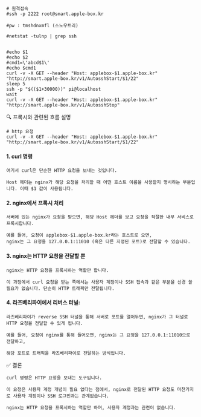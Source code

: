 ```less
# 원격접속
#ssh -p 2222 root@smart.apple-box.kr

#pw : tmshdnxmfl (스노우트리)

#netstat -tulnp | grep ssh


#echo $1
#echo $2
#cmd1=\'abcd$1\'
#echo $cmd1
curl -v -X GET --header "Host: applebox-$1.apple-box.kr"  "http://smart.apple-box.kr/v1/AutosshStart/$1/22"
sleep 5
ssh -p "$(($1+30000))" pi@localhost
wait
curl -v -X GET --header "Host: applebox-$1.apple-box.kr"  "http://smart.apple-box.kr/v1/AutosshStop"
```


🔍 프록시와 관련된 흐름 설명

```less
# http 요청
curl -v -X GET --header "Host: applebox-$1.apple-box.kr"  "http://smart.apple-box.kr/v1/AutosshStart/$1/22"
```

#### 1. curl 명령
```less
여기서 curl은 단순한 HTTP 요청을 보내는 것입니다.

Host 헤더는 nginx가 해당 요청을 처리할 때 어떤 호스트 이름을 사용할지 명시하는 부분입니다. 이때 $1 값이 사용됩니다.
```

#### 2. nginx에서 프록시 처리
```less
서버에 있는 nginx가 요청을 받으면, 해당 Host 헤더를 보고 요청을 적절한 내부 서비스로 프록시합니다.

예를 들어, 요청이 applebox-$1.apple-box.kr라는 호스트로 오면,
nginx는 그 요청을 127.0.0.1:11010 (혹은 다른 지정된 포트)로 전달할 수 있습니다.
```

#### 3. nginx는 HTTP 요청을 전달할 뿐
```less
nginx는 HTTP 요청을 프록시하는 역할만 합니다.

이 과정에서 curl 요청을 받는 쪽에서는 사용자 계정이나 SSH 접속과 같은 부분을 신경 쓸 필요가 없습니다. 단순히 HTTP 트래픽만 전달됩니다.
```

#### 4. 라즈베리파이에서 리버스 터널:
```less
라즈베리파이가 reverse SSH 터널을 통해 서버로 포트를 열어두면, nginx가 그 터널로 HTTP 요청을 전달할 수 있게 됩니다.

예를 들어, 요청이 nginx를 통해 들어오면, nginx는 그 요청을 127.0.0.1:11010으로 전달하고,

해당 포트로 트래픽을 라즈베리파이로 전달하는 방식입니다.
```

✅ 결론

```less
curl 명령은 HTTP 요청을 보내는 도구입니다.

이 요청은 사용자 계정 개념이 필요 없다는 점에서, nginx로 전달된 HTTP 요청도 마찬가지로 사용자 계정이나 SSH 로그인과는 관계없습니다.

nginx는 HTTP 요청을 프록시하는 역할만 하며, 사용자 계정과는 관련이 없습니다.
```













